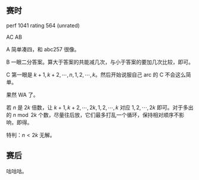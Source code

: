 ## 赛时

perf 1041  rating 564 (unrated)

AC AB

A 简单凑四，和 abc257 很像。

B 一眼二分答案。算大于答案的共能减几次，与小于答案的要加几次比较，即可。

C 第一眼是 $k+1,k+2,\cdots,n,1,2,\cdots,k$。然后开始说服自己 arc 的 C 不会这么简单。

果然 WA 了。

若 $n$ 是 $2k$ 倍数，让 $k+1,k+2,\cdots,2k,1,2,\cdots,k$ 对应 $1,2,\cdots,2k$ 即可。对于多出的 $n  \bmod  2k$ 个数，尽量往后放，它们最多打乱一个循环，保持相对顺序不影响，即得。

特判：$n < 2k$ 无解。

##  赛后

咕咕咕。
